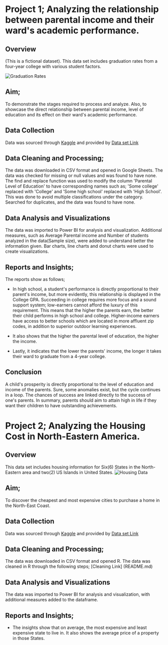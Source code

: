 
# Project 1; Analyzing the relationship between parental income and their ward's academic performance.

## Overview
(This is a fictional dataset).
This data set includes graduation rates from a four-year college with various student factors.

![Graduation Rates](https://user-images.githubusercontent.com/132451311/236457879-cebceafb-91d6-4ce1-8b3f-59dae1aa2fb6.png)

## Aim; 
To demonstrate the stages required to process and analyze. Also, to showcase the direct relationship between parental income, level of education and its effect on their ward's academic performance. 

## Data Collection
Data was sourced through [Kaggle](kaggle.com) and provided by [Data set Link](https://roycekimmons.com/tools/generated_data/graduation_rate)

## Data Cleaning and Processing;
The data was downloaded in CSV format and opened in Google Sheets. The data was checked for missing or null values and was found to have none. The find and replace function was used to modify the column 'Parental Level of Education' to have corresponding names such as; 'Some college' replaced with 'College' and 'Some high school' replaced with 'High School'. This was done to avoid multiple classifications under the category. Searched for duplicates, and the data was found to have none.

## Data Analysis and Visualizations
The data was imported to Power BI for analysis and visualization. Additional measures, such as Average Parental income and Number of students analyzed in the data(Sample size), were added to understand better the information given. Bar charts, line charts and donut charts were used to create visualizations. 

## Reports and Insights;
The reports show as follows;
* In high school, a student's performance is directly proportional to their parent's income, but more evidently, this relationship is displayed in the College GPA. Succeeding in college requires more focus and a sound support system; low-earners cannot afford the luxury of this requirement. This means that the higher the parents earn, the better their child performs in high school and college. Higher-income earners have access to better schools which are located in more affluent zip codes, in addition to superior outdoor learning experiences.

* It also shows that the higher the parental level of education, the higher the income.

* Lastly, it indicates that the lower the parents' income, the longer it takes their ward to graduate from a 4-year college. 

## Conclusion
A child's prosperity is directly proportional to the level of education and income of the parents. Sure, some anomalies exist, but the cycle continues in a loop. The chances of success are linked directly to the success of one's parents. In summary, parents should aim to attain high in life if they want their children to have outstanding achievements.


# Project 2; Analyzing the Housing Cost in North-Eastern America.

## Overview
This data set includes housing information for Six(6) States in the North-Eastern area and two(2) US Islands in United States.
![Housing Data](https://github.com/BukyChimeh/Bukys_Portfolio/assets/132451311/eefd912d-3c23-4461-879e-afa3e90129ab)


## Aim; 
To discover the cheapest and most expensive cities to purchase a home in the North-East Coast. 

## Data Collection
Data was sourced through [Kaggle](kaggle.com) and provided by [Data set Link](https://www.kaggle.com/jayoza198)

## Data Cleaning and Processing;
The data was downloaded in CSV format and opened R. The data was cleaned in R through the following steps; [Cleaning Link] (README.md)


## Data Analysis and Visualizations
The data was imported to Power BI for analysis and visualization, with additional measures added to the dataframe. 

## Reports and Insights;
* The insights show that on average, the most expensive and least expensive state to live in. It also shows the average price of a property in those States. 






